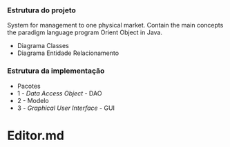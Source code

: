 ### Estrutura do projeto


System for management to one physical market.
Contain the main concepts the paradigm language program Orient Object in Java.


- Diagrama Classes
- Diagrama Entidade Relacionamento

### Estrutura da implementação
- Pacotes
- 1 -  _Data Access Object_  - DAO
- 2 -  Modelo
- 3 -  _Graphical User Interface_ - GUI

# Editor.md
